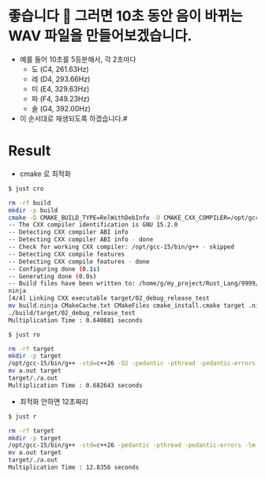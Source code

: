 # 좋습니다 🎵 그러면 10초 동안 음이 바뀌는 WAV 파일을 만들어보겠습니다.

- 예를 들어 10초를 5등분해서, 각 2초마다
  - 도 (C4, 261.63Hz)
  - 레 (D4, 293.66Hz)
  - 미 (E4, 329.63Hz)
  - 파 (F4, 349.23Hz)
  - 솔 (G4, 392.00Hz)
- 이 순서대로 재생되도록 하겠습니다.# 

# Result

- cmake 로 최적화

```bash
$ just cro

rm -rf build
mkdir -p build
cmake -D CMAKE_BUILD_TYPE=RelWithDebInfo -D CMAKE_CXX_COMPILER=/opt/gcc-15/bin/g++ -D CMAKE_CXX_FLAGS_RELWITHDEBINFO_INIT="-O2 -g" -G Ninja .
-- The CXX compiler identification is GNU 15.2.0
-- Detecting CXX compiler ABI info
-- Detecting CXX compiler ABI info - done
-- Check for working CXX compiler: /opt/gcc-15/bin/g++ - skipped
-- Detecting CXX compile features
-- Detecting CXX compile features - done
-- Configuring done (0.1s)
-- Generating done (0.0s)
-- Build files have been written to: /home/g/my_project/Rust_Lang/9999/2222/cpp26_pthread_cmake_just_sample/02_debug_release_test
ninja
[4/4] Linking CXX executable target/02_debug_release_test
mv build.ninja CMakeCache.txt CMakeFiles cmake_install.cmake target .ninja_deps .ninja_log build
./build/target/02_debug_release_test
Multiplication Time : 0.640681 seconds
```

```bash
$ just ro

rm -rf target
mkdir -p target
/opt/gcc-15/bin/g++ -std=c++26 -O2 -pedantic -pthread -pedantic-errors -lm -Wall -Wextra -ggdb ./src/main.cpp
mv a.out target
target/./a.out
Multiplication Time : 0.682643 seconds
```

- 최적화 안하면 12초짜리

```bash
$ just r

rm -rf target
mkdir -p target
/opt/gcc-15/bin/g++ -std=c++26 -pedantic -pthread -pedantic-errors -lm -Wall -Wextra -ggdb ./src/main.cpp
mv a.out target
target/./a.out
Multiplication Time : 12.8356 seconds
```
